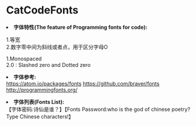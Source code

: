 # CatCodeFonts

<b><li>字体特性(The feature of Programming fonts for code):</b><br>

1.等宽<br>
2.数字零中间为斜线或者点，用于区分字母O<br>

1.Monospaced<br>
2.0 : Slashed zero and Dotted zero<br>

<b><li>字体参考:</b><br>
https://atom.io/packages/fonts https://github.com/braver/fonts<br>
http://programmingfonts.org/<br>

<b><li>字体列表(Fonts List):</b><br>
【字体密码:诗仙是谁？】【Fonts Password:who is the god of chinese poetry?Type Chinese characters!】<br>
